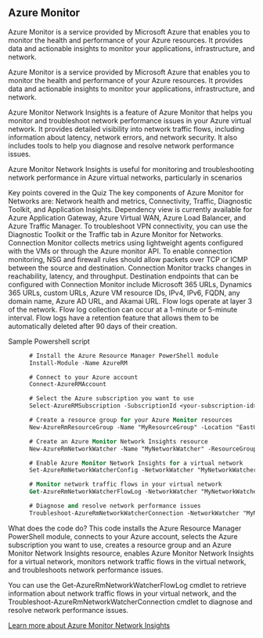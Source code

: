 ## Azure Monitor

Azure Monitor is a service provided by Microsoft Azure that enables you to monitor the health and performance of your Azure resources. It provides data and actionable insights to monitor your applications, infrastructure, and network.

Azure Monitor is a service provided by Microsoft Azure that enables you to monitor the health and performance of your Azure resources. It provides data and actionable insights to monitor your applications, infrastructure, and network.

Azure Monitor Network Insights is a feature of Azure Monitor that helps you monitor and troubleshoot network performance issues in your Azure virtual network. It provides detailed visibility into network traffic flows, including information about latency, network errors, and network security. It also includes tools to help you diagnose and resolve network performance issues.

Azure Monitor Network Insights is useful for monitoring and troubleshooting network performance in Azure virtual networks, particularly in scenarios

Key points covered in the Quiz
The key components of Azure Monitor for Networks are: Network health and metrics, Connectivity, Traffic, Diagnostic Toolkit, and Application Insights.
Dependency view is currently available for Azure Application Gateway, Azure Virtual WAN, Azure Load Balancer, and Azure Traffic Manager.
To troubleshoot VPN connectivity, you can use the Diagnostic Toolkit or the Traffic tab in Azure Monitor for Networks.
Connection Monitor collects metrics using lightweight agents configured with the VMs or through the Azure monitor API.
To enable connection monitoring, NSG and firewall rules should allow packets over TCP or ICMP between the source and destination.
Connection Monitor tracks changes in reachability, latency, and throughput.
Destination endpoints that can be configured with Connection Monitor include Microsoft 365 URLs, Dynamics 365 URLs, custom URLs, Azure VM resource IDs, IPv4, IPv6, FQDN, any domain name, Azure AD URL, and Akamai URL.
Flow logs operate at layer 3 of the network.
Flow log collection can occur at a 1-minute or 5-minute interval.
Flow logs have a retention feature that allows them to be automatically deleted after 90 days of their creation.

Sample Powershell script
  ```ps
        # Install the Azure Resource Manager PowerShell module
        Install-Module -Name AzureRM

        # Connect to your Azure account
        Connect-AzureRMAccount

        # Select the Azure subscription you want to use
        Select-AzureRMSubscription -SubscriptionId <your-subscription-id>

        # Create a resource group for your Azure Monitor resources
        New-AzureRmResourceGroup -Name "MyResourceGroup" -Location "EastUS"

        # Create an Azure Monitor Network Insights resource
        New-AzureRmNetworkWatcher -Name "MyNetworkWatcher" -ResourceGroupName "MyResourceGroup" -Location "EastUS"

        # Enable Azure Monitor Network Insights for a virtual network
        Set-AzureRmNetworkWatcherConfig -NetworkWatcher "MyNetworkWatcher" -ResourceGroupName "MyResourceGroup" -Enabled $true

        # Monitor network traffic flows in your virtual network
        Get-AzureRmNetworkWatcherFlowLog -NetworkWatcher "MyNetworkWatcher" -ResourceGroupName "MyResourceGroup"

        # Diagnose and resolve network performance issues
        Troubleshoot-AzureRmNetworkWatcherConnection -NetworkWatcher "MyNetworkWatcher" -ResourceGroupName "MyResourceGroup" -Protocol TCP -LocalIPAddress "10.0.0.4" -         RemoteIPAddress "10.0.0.5" -RemotePort 80
 ```
        
        
What does the code do?
This code installs the Azure Resource Manager PowerShell module, connects to your Azure account, selects the Azure subscription you want to use, creates a resource group and an Azure Monitor Network Insights resource, enables Azure Monitor Network Insights for a virtual network, monitors network traffic flows in the virtual network, and troubleshoots network performance issues.

You can use the Get-AzureRmNetworkWatcherFlowLog cmdlet to retrieve information about network traffic flows in your virtual network, and the Troubleshoot-AzureRmNetworkWatcherConnection cmdlet to diagnose and resolve network performance issues.

[Learn more about Azure Monitor Network Insights](https://learn.microsoft.com/en-us/azure/network-watcher/network-insights-overview)
